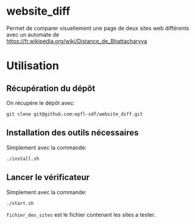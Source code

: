 # website_diff
Permet de comparer visuellement une page de deux sites web différents avec un automate de https://fr.wikipedia.org/wiki/Distance_de_Bhattacharyya

# Utilisation

## Récupération du dépôt
On récupère le dépôt avec:
```
git clone git@github.com:epfl-sdf/website_diff.git
```

## Installation des outils nécessaires
Simplement avec la commande:
```
./install.sh
```

## Lancer le vérificateur
Simplement avec la commande:
```
./start.sh
```

`fichier_des_sites` est le fichier contenant les sites a tester. 
